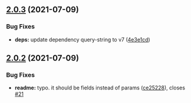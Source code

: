 ## [2.0.3](https://github.com/imgarylai/use-mailchimp-form/compare/v2.0.2...v2.0.3) (2021-07-09)


### Bug Fixes

* **deps:** update dependency query-string to v7 ([4e3e1cd](https://github.com/imgarylai/use-mailchimp-form/commit/4e3e1cd0ed3c60709128c0ff91752a7765f1c245))

## [2.0.2](https://github.com/imgarylai/use-mailchimp-form/compare/v2.0.1...v2.0.2) (2021-07-09)


### Bug Fixes

* **readme:** typo. it should be fields instead of params ([ce25228](https://github.com/imgarylai/use-mailchimp-form/commit/ce2522883855afc65ff5518e0c76f6e3450a8227)), closes [#21](https://github.com/imgarylai/use-mailchimp-form/issues/21)
